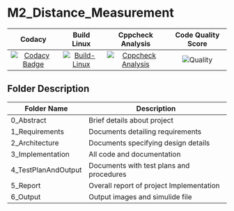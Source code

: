 # M2_Distance_Measurement

|Codacy| Build Linux| Cppcheck Analysis| Code Quality Score |
| :---: | :---: | :---: | :---: | 
[![Codacy Badge](https://app.codacy.com/project/badge/Grade/90cc32738aa94454a3689d2090de98ec)](https://www.codacy.com/gh/supraja-vura/M2_Distance_Measurement/dashboard?utm_source=github.com&amp;utm_medium=referral&amp;utm_content=supraja-vura/M2_Distance_Measurement&amp;utm_campaign=Badge_Grade)|[![Build-Linux](https://github.com/supraja-vura/M2_Distance_Measurement/actions/workflows/build.yml/badge.svg)](https://github.com/supraja-vura/M2_Distance_Measurement/actions/workflows/build.yml)|[![Cppcheck Analysis](https://github.com/supraja-vura/M2_Distance_Measurement/actions/workflows/c-cpp.yml/badge.svg)](https://github.com/supraja-vura/M2_Distance_Measurement/actions/workflows/c-cpp.yml)|![Quality](https://api.codiga.io/project/33125/score/svg) | 

## Folder	Description
 Folder Name | Description
 ------------|---------------------------
0_Abstract |  Brief details about project
1_Requirements  |	Documents detailing requirements|
2_Architecture|Documents specifying design details
3_Implementation	|All code and documentation
4_TestPlanAndOutput|	Documents with test plans and procedures
5_Report| Overall report of project Implementation
6_Output| Output images and simulide file
